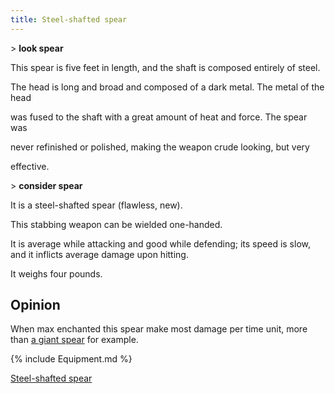 ```yaml
---
title: Steel-shafted spear
---
```


\> **look spear**

This spear is five feet in length, and the shaft is composed entirely of
steel.

The head is long and broad and composed of a dark metal. The metal of
the head

was fused to the shaft with a great amount of heat and force. The spear
was

never refinished or polished, making the weapon crude looking, but very

effective.

\> **consider spear**

It is a steel-shafted spear (flawless, new).

This stabbing weapon can be wielded one-handed.

It is average while attacking and good while defending; its speed is
slow, and it inflicts average damage upon hitting.

It weighs four pounds.

## Opinion

When max enchanted this spear make most damage per time unit, more than
[a giant spear](a_giant_spear "wikilink") for example.

{% include Equipment.md %}

[Steel-shafted spear](Category:_Stabbing_weapons "wikilink")